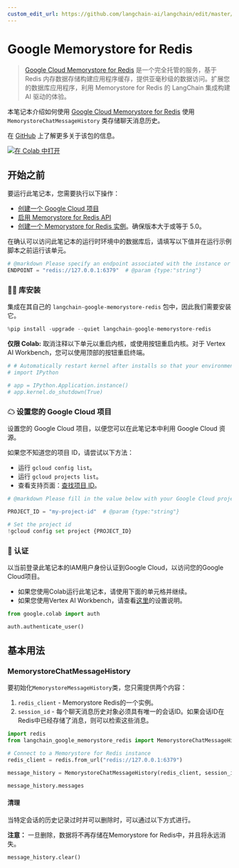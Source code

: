 ```yaml
---
custom_edit_url: https://github.com/langchain-ai/langchain/edit/master/docs/docs/integrations/memory/google_memorystore_redis.ipynb
---
```

# Google Memorystore for Redis

> [Google Cloud Memorystore for Redis](https://cloud.google.com/memorystore/docs/redis/memorystore-for-redis-overview) 是一个完全托管的服务，基于 Redis 内存数据存储构建应用程序缓存，提供亚毫秒级的数据访问。扩展您的数据库应用程序，利用 Memorystore for Redis 的 LangChain 集成构建 AI 驱动的体验。

本笔记本介绍如何使用 [Google Cloud Memorystore for Redis](https://cloud.google.com/memorystore/docs/redis/memorystore-for-redis-overview) 使用 `MemorystoreChatMessageHistory` 类存储聊天消息历史。

在 [GitHub](https://github.com/googleapis/langchain-google-memorystore-redis-python/) 上了解更多关于该包的信息。

[![在 Colab 中打开](https://colab.research.google.com/assets/colab-badge.svg)](https://colab.research.google.com/github/googleapis/langchain-google-memorystore-redis-python/blob/main/docs/chat_message_history.ipynb)

## 开始之前

要运行此笔记本，您需要执行以下操作：

* [创建一个 Google Cloud 项目](https://developers.google.com/workspace/guides/create-project)
* [启用 Memorystore for Redis API](https://console.cloud.google.com/flows/enableapi?apiid=redis.googleapis.com)
* [创建一个 Memorystore for Redis 实例](https://cloud.google.com/memorystore/docs/redis/create-instance-console)。确保版本大于或等于 5.0。

在确认可以访问此笔记本的运行时环境中的数据库后，请填写以下值并在运行示例脚本之前运行该单元。


```python
# @markdown Please specify an endpoint associated with the instance or demo purpose.
ENDPOINT = "redis://127.0.0.1:6379"  # @param {type:"string"}
```

### 🦜🔗 库安装

集成在其自己的 `langchain-google-memorystore-redis` 包中，因此我们需要安装它。


```python
%pip install -upgrade --quiet langchain-google-memorystore-redis
```

**仅限 Colab:** 取消注释以下单元以重启内核，或使用按钮重启内核。对于 Vertex AI Workbench，您可以使用顶部的按钮重启终端。


```python
# # Automatically restart kernel after installs so that your environment can access the new packages
# import IPython

# app = IPython.Application.instance()
# app.kernel.do_shutdown(True)
```

### ☁ 设置您的 Google Cloud 项目
设置您的 Google Cloud 项目，以便您可以在此笔记本中利用 Google Cloud 资源。

如果您不知道您的项目 ID，请尝试以下方法：

* 运行 `gcloud config list`。
* 运行 `gcloud projects list`。
* 查看支持页面：[查找项目 ID](https://support.google.com/googleapi/answer/7014113)。


```python
# @markdown Please fill in the value below with your Google Cloud project ID and then run the cell.

PROJECT_ID = "my-project-id"  # @param {type:"string"}

# Set the project id
!gcloud config set project {PROJECT_ID}
```

### 🔐 认证
以当前登录此笔记本的IAM用户身份认证到Google Cloud，以访问您的Google Cloud项目。

* 如果您使用Colab运行此笔记本，请使用下面的单元格并继续。
* 如果您使用Vertex AI Workbench，请查看[这里](https://github.com/GoogleCloudPlatform/generative-ai/tree/main/setup-env)的设置说明。


```python
from google.colab import auth

auth.authenticate_user()
```

## 基本用法

### MemorystoreChatMessageHistory

要初始化`MemorystoreMessageHistory`类，您只需提供两个内容：

1. `redis_client` - Memorystore Redis的一个实例。
1. `session_id` - 每个聊天消息历史对象必须具有唯一的会话ID。如果会话ID在Redis中已经存储了消息，则可以检索这些消息。


```python
import redis
from langchain_google_memorystore_redis import MemorystoreChatMessageHistory

# Connect to a Memorystore for Redis instance
redis_client = redis.from_url("redis://127.0.0.1:6379")

message_history = MemorystoreChatMessageHistory(redis_client, session_id="session1")
```


```python
message_history.messages
```

#### 清理

当特定会话的历史记录过时并可以删除时，可以通过以下方式进行。

**注意：** 一旦删除，数据将不再存储在Memorystore for Redis中，并且将永远消失。


```python
message_history.clear()
```
